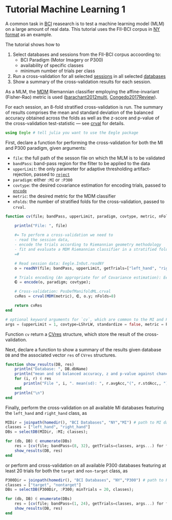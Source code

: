 # Tutorial Machine Learning 1

A common task in [BCI](#acronyms) reasearch is to test a machine learning model (MLM) on a large amount of real data.
This tutorial uses the FII-BCI corpus in [NY format](#ny-format) as an example.

The tutorial shows how to

1. Select databases and sessions from the FII-BCI corpus accoording to:
    - BCI Paradigm (Motor Imagery or P300)
    - availability of specific classes
    - minimum number of trials per class
2. Run a cross-validation for all selected [sessions](#session) in all selected [databases](#database)
3. Show a summary of the cross-validation results for each session.

As a MLM, the [MDM](https://marco-congedo.github.io/PosDefManifoldML.jl/stable/mdm/) Riemannian classifier employing the affine-invariant (Fisher-Rao) metric is used ([barachant2012multi](@cite), [Congedo2017Review](@cite)).

For each session, an 8-fold stratified cross-validation is run. The summary of results comprises the mean and standard deviation of the
balanced accuracy obtained across the folds as well as the z-score and p-value of the cross-validation test-statistic — see [crval](https://marco-congedo.github.io/PosDefManifoldML.jl/stable/cv/#PosDefManifoldML.crval) for details.

```julia
using Eegle # tell julia you want to use the Eegle package
```

First, declare a function for performing the cross-validation for both the MI and P300 paradigm, given arguments: 
- `file`: the full path of the sesson file on which the MLM is to be validated 
- `bandPass`: band-pass region for the filter to be applied to the data
- `upperLimit`: the only parameter for adaptive thresholding artifact-rejection, passed to [`reject`](@ref)
- `paradigm`: either `:MI` or `:P300`
- `covtype`: the desired covariance estimation for encoding trials, passed to [`encode`](@ref)
- `metric`: the desired metric for the MDM classifier
- `nFolds`: the number of stratified folds for the cross-validation, passed to `crval`.

```julia
function cv(file; bandPass, upperLimit, paradigm, covtype, metric, nFolds)

    println("File: ", file)
    
    #= To perform a cross-validation we need to 
    - read the session data,
    - encode the trials according to Riemannian geometry methodology
    - fit and evaluate a MDM Riemannian classifier in a stratified fold fashion
    =#

    # Read session data: Eegle.InOut.readNY
    o = readNY(file; bandPass, upperLimit, getTrials=["left_hand", "right_hand"]);

    # Trials encoding (An appropriate for of Covariance estimation): Eegle.CovarianceMatrix.encode
    𝐂 = encode(o, paradigm; covtype);

    # Cross-validation: PosDefManifoldML.crval
    cvRes = crval(MDM(metric), 𝐂, o.y; nFolds=8)

    return cvRes    
end

# optional keyword arguments for `cv`, which are common to the MI and P300 maradigm
args = (upperLimit = 1, covtype=LShrLW, standardize = false, metric = PosDefManifold.Fisher, nFolds = 8)
```

Function `cv` return a [CVres](https://marco-congedo.github.io/PosDefManifoldML.jl/stable/cv/#PosDefManifoldML.CVres) structure, which store the result of the cross-validation.

Next, declare a function to show a summary of the results given database `DB` and the associated vector `res` of `CVres` structures.  

```julia
function show_results(DB, res)
    println("Database: ", DB.dbName)
    println("mean and sd balanced accuracy, z and p-value against chance level")  
    for (i, r) ∈ res
        println("File ", i, ". mean(sd): ", r.avgAcc,"(", r.stdAcc,, "); ", "z(p-value): ", r.z, "(", r.p, ")")
    end
    println("\n")
end
```

Finally, perform the cross-validation on all available MI databases featuring the `left_hand` and `right_hand` class, as

```julia
MIDir = joinpath(homedir(), "BCI Databases", "NY","MI") # path to MI databases
classes = ["left_hand", "right_hand"]
DBs = selectDB(MIDir, :MI; classes);

for (db, DB) ∈ enumerate(DBs)
    res = [cv(file; bandPass=(8, 32), getTrials=classes, args...) for file ∈ DB.files]
    show_results(DB, res)
end
```

or perform and cross-validation on all available P300 databases featuring at least 20 trials for both the `target` and `non-target` class, as


```julia
P300Dir = joinpath(homedir(), "BCI Databases", "NY","P300") # path to P300 databases
classes = ["target", "nontarget"]
DBs = selectDB(P300Dir, :P300; minTrials = 20, classes);

for (db, DB) ∈ enumerate(DBs)
    res = [cv(file; bandPass=(1, 24), getTrials=classes, args...) for file ∈ DB.files]
    show_results(DB, res)
end
```
